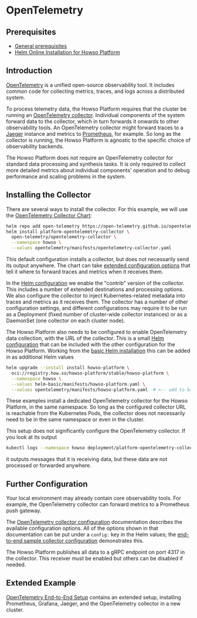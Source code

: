 # OpenTelemetry

## Prerequisites

- [General prerequisites](../prereqs/README.md)
- [Helm Online Installation for Howso Platform](../helm-basic/README.md)

## Introduction

[OpenTelemetry](https://opentelemetry.io) is a unified open-source observability tool.  It includes common code for collecting metrics, traces, and logs across a distributed system.

To process telemetry data, the Howso Platform requires that the cluster be running an [OpenTelemetry collector](https://opentelemetry.io/docs/collector/).  Individual components of the system forward data to the collector, which in turn forwards it onwards to other observability tools.  An OpenTelemetry collector might forward traces to a [Jaeger](https://www.jaegertracing.io/) instance and metrics to [Prometheus](https://prometheus.io), for example.  So long as the collector is running, the Howso Platform is agnostic to the specific choice of observability backends.

The Howso Platform does not require an OpenTelemetry collector for standard data processing and synthesis tasks.  It is only required to collect more detailed metrics about individual components' operation and to debug performance and scaling problems in the system.

## Installing the Collector

There are several ways to install the collector.  For this example, we will use the [OpenTelemetry Collector Chart](https://opentelemetry.io/docs/kubernetes/helm/collector/):

```sh
helm repo add open-telemetry https://open-telemetry.github.io/opentelemetry-helm-charts
helm install platform-opentelemetry-collector \
  open-telemetry/opentelemetry-collector \
  --namespace howso \
  --values opentelemetry/manifests/opentelemetry-collector.yaml
```

This default configuration installs a collector, but does not necessarily send its output anywhere.  The chart can take [extended configuration options](https://opentelemetry.io/docs/kubernetes/helm/collector/#configuration) that tell it where to forward traces and metrics when it receives them.

In the [Helm configuration](manifests/opentelemetry-collector.yaml) we enable the "contrib" version of the collector.  This includes a number of extended destinations and processing options.  We also configure the collector to inject Kubernetes-related metadata into traces and metrics as it receives them.  The collector has a number of other configuration settings, and different configurations may require it to be run as a Deployment (fixed number of cluster-wide collector instances) or as a DaemonSet (one collector on each cluster node).

The Howso Platform also needs to be configured to enable OpenTelemetry data collection, with the URL of the collector.  This is a small [Helm configuration](manifests/howso-platform.yaml) that can be included with the other configuration for the Howso Platform.  Working from the [basic Helm installation](../helm-basic/README.md) this can be added in as additional Helm values

```sh
helm upgrade --install install howso-platform \
  oci://registry.how.so/howso-platform/stable/howso-platform \
  --namespace howso \
  --values helm-basic/manifests/howso-platform.yaml \
  --values opentelemetry/manifests/howso-platform.yaml  # <-- add to basic setup
```

These examples install a dedicated OpenTelemetry collector for the Howso Platform, in the same namespace.  So long as the configured collector URL is reachable from the Kubernetes Pods, the collector does not necessarily need to be in the same namespace or even in the cluster.

This setup does not significantly configure the OpenTelemetry collector.  If you look at its output

```sh
kubectl logs --namespace howso deployment/platform-opentelemetry-collector
```

it outputs messages that it is receiving data, but these data are not processed or forwarded anywhere.

## Further Configuration

Your local environment may already contain core observability tools.  For example, the OpenTelemetry collector can forward metrics to a Prometheus push gateway.

The [OpenTelemetry collector configuration](https://opentelemetry.io/docs/collector/configuration/) documentation describes the available configuration options.  All of the options shown in that documentation can be put under a `config:` key in the Helm values; the [end-to-end sample collector configuration](../opentelemetry-e2e/manifests/opentelemetry-collector.yaml) demonstrates this.

The Howso Platform publishes all data to a gRPC endpoint on port 4317 in the collector.  This receiver must be enabled but others can be disabled if needed.

## Extended Example

[OpenTelemetry End-to-End Setup](../opentelemetry-e2e/README.md) contains an extended setup, installing Prometheus, Grafana, Jaeger, and the OpenTelemetry collector in a new cluster.